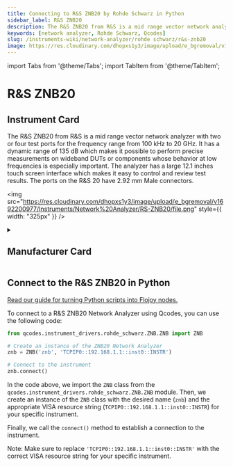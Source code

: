 ```yaml
---
title: Connecting to R&S ZNB20 by Rohde Schwarz in Python
sidebar_label: R&S ZNB20
description: The R&S ZNB20 from R&S is a mid range vector network analyzer with two or four test ports for the frequency range from 100 kHz to 20 GHz. It has a dynamic range of 135 dB which makes it possible to perform precise measurements on wideband DUTs or components whose behavior at low frequencies is especially important. The analyzer has a large 12.1 inches touch screen interface which makes it easy to control and review test results. The ports on the R&S 20 have 2.92 mm Male connectors.
keywords: [network analyzer, Rohde Schwarz, Qcodes]
slug: /instruments-wiki/network-analyzer/rohde schwarz/r&s-znb20
image: https://res.cloudinary.com/dhopxs1y3/image/upload/e_bgremoval/v1692200977/Instruments/Network%20Analyzer/RS-ZNB20/file.png
---
```


import Tabs from '@theme/Tabs';
import TabItem from '@theme/TabItem';

# R&S ZNB20

## Instrument Card

<div className="flex">

<div>

The R&S ZNB20 from R&S is a mid range vector network analyzer with two or four test ports for the frequency range from 100 kHz to 20 GHz. It has a dynamic range of 135 dB which makes it possible to perform precise measurements on wideband DUTs or components whose behavior at low frequencies is especially important. The analyzer has a large 12.1 inches touch screen interface which makes it easy to control and review test results. The ports on the R&S 20 have 2.92 mm Male connectors.

</div>

<img src="https://res.cloudinary.com/dhopxs1y3/image/upload/e_bgremoval/v1692200977/Instruments/Network%20Analyzer/RS-ZNB20/file.png" style={{ width: "325px" }} />

</div>

<details>
<summary><h2>Manufacturer Card</h2></summary>

<img src="https://res.cloudinary.com/dhopxs1y3/image/upload/v1692139604/Instruments/Vendor%20Logos/RohdeSchwarz.png" style={{ width: "100%", objectFit: "cover" }} />

Rohde & Schwarz GmbH & Co KG is an international electronics group specializing in the fields of electronic test equipment, broadcast & media, cybersecurity, radiomonitoring and radiolocation, and radiocommunication. <a href="https://www.rohde-schwarz.com/ca/home_48230.html">Website</a>.

<ul>
  <li>Headquarters: Munich, Germany</li>
  <li>Yearly Revenue (millions, USD): 2500.0</li>
</ul>
</details>

## Connect to the R&S ZNB20 in Python

[Read our guide for turning Python scripts into Flojoy nodes.](https://docs.flojoy.ai/custom-nodes/creating-custom-node/)


<Tabs>
<TabItem value="Qcodes" label="Qcodes">

To connect to a R&S ZNB20 Network Analyzer using Qcodes, you can use the following code:

```python
from qcodes.instrument_drivers.rohde_schwarz.ZNB.ZNB import ZNB

# Create an instance of the ZNB20 Network Analyzer
znb = ZNB('znb', 'TCPIP0::192.168.1.1::inst0::INSTR')

# Connect to the instrument
znb.connect()
```

In the code above, we import the `ZNB` class from the `qcodes.instrument_drivers.rohde_schwarz.ZNB.ZNB` module. Then, we create an instance of the `ZNB` class with the desired name (`znb`) and the appropriate VISA resource string (`TCPIP0::192.168.1.1::inst0::INSTR`) for your specific instrument.

Finally, we call the `connect()` method to establish a connection to the instrument.

Note: Make sure to replace `'TCPIP0::192.168.1.1::inst0::INSTR'` with the correct VISA resource string for your specific instrument.

</TabItem>
</Tabs>